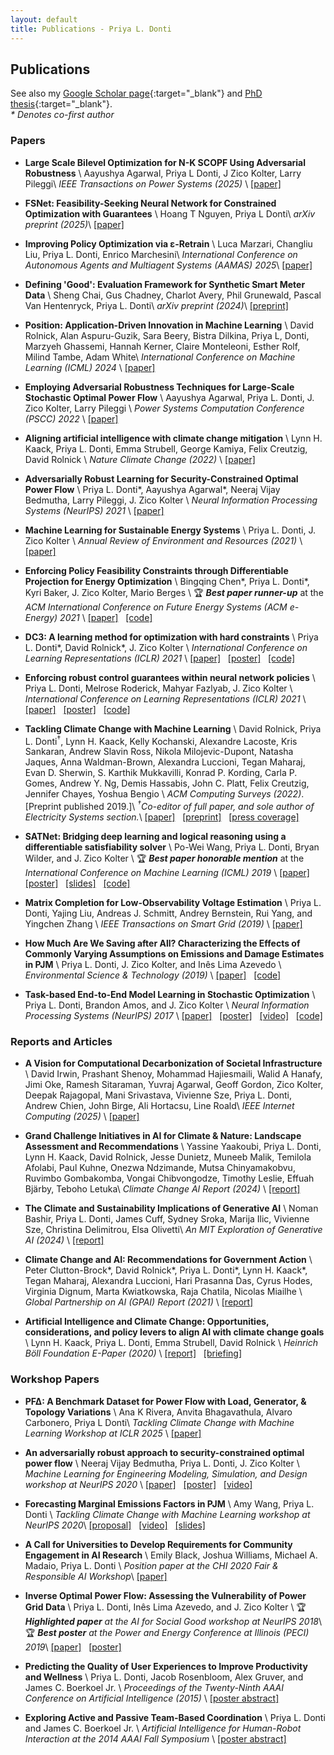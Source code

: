 ```yaml
---
layout: default
title: Publications - Priya L. Donti
---
```


## Publications

See also my [Google Scholar page](https://scholar.google.com/citations?user=PfRSkfEAAAAJ){:target="_blank"} and [PhD thesis](https://kilthub.cmu.edu/articles/thesis/Bridging_Deep_Learning_and_Electric_Power_Systems/21357516){:target="_blank"}.<br>
_* Denotes co-first author_

### Papers

* __Large Scale Bilevel Optimization for N-K SCOPF Using Adversarial Robustness__ \\
Aayushya Agarwal, Priya L Donti, J Zico Kolter, Larry Pileggi\\
_IEEE Transactions on Power Systems (2025)_ \\
<a href="https://ieeexplore.ieee.org/abstract/document/11037557" target="_blank">[paper]</a>

* __FSNet: Feasibility-Seeking Neural Network for Constrained Optimization with Guarantees__ \\
Hoang T Nguyen, Priya L Donti\\
_arXiv preprint (2025)_\\
<a href="https://arxiv.org/abs/2506.00362" target="_blank">[paper]</a>

* __Improving Policy Optimization via ε-Retrain__ \\
Luca Marzari, Changliu Liu, Priya L. Donti, Enrico Marchesini\\
_International Conference on Autonomous Agents and Multiagent Systems (AAMAS) 2025_\\
<a href="https://arxiv.org/abs/2406.08315" target="_blank">[paper]</a>

* __Defining 'Good': Evaluation Framework for Synthetic Smart Meter Data__ \\
Sheng Chai, Gus Chadney, Charlot Avery, Phil Grunewald, Pascal Van Hentenryck, Priya L. Donti\\
_arXiv preprint (2024)_\\
<a href="https://arxiv.org/abs/2407.11785" target="_blank">[preprint]</a>

* __Position: Application-Driven Innovation in Machine Learning__ \\
David Rolnick, Alan Aspuru-Guzik, Sara Beery, Bistra Dilkina, Priya L, Donti, Marzyeh Ghassemi, Hannah Kerner, Claire Monteleoni, Esther Rolf, Milind Tambe, Adam White\\
_International Conference on Machine Learning (ICML) 2024_ \\
<a href="https://arxiv.org/abs/2403.17381" target="_blank">[paper]</a>

* __Employing Adversarial Robustness Techniques for Large-Scale Stochastic Optimal Power Flow__ \\
Aayushya Agarwal, Priya L. Donti, J. Zico Kolter, Larry Pileggi \\
_Power Systems Computation Conference (PSCC) 2022_ \\
<a href="https://www.sciencedirect.com/science/article/abs/pii/S0378779622006101" target="_blank">[paper]</a>

* __Aligning artificial intelligence with climate change mitigation__ \\
Lynn H. Kaack, Priya L. Donti, Emma Strubell, George Kamiya, Felix Creutzig, David Rolnick \\
_Nature Climate Change (2022)_ \\
<a href="https://rdcu.be/cPjSv" target="_blank">[paper]</a>

* __Adversarially Robust Learning for Security-Constrained Optimal Power Flow__ \\
Priya L. Donti\*, Aayushya Agarwal\*, Neeraj Vijay Bedmutha, Larry Pileggi, J. Zico Kolter \\
_Neural Information Processing Systems (NeurIPS) 2021_ \\
<a href="https://arxiv.org/abs/2111.06961" target="_blank">[paper]</a>

* __Machine Learning for Sustainable Energy Systems__ \\
Priya L. Donti, J. Zico Kolter \\
_Annual Review of Environment and Resources (2021)_ \\
<a href="https://www.annualreviews.org/doi/abs/10.1146/annurev-environ-020220-061831" target="_blank">[paper]</a>

* __Enforcing Policy Feasibility Constraints through Differentiable Projection for Energy Optimization__ \\
Bingqing Chen\*, Priya L. Donti\*, Kyri Baker, J. Zico Kolter, Mario Berges \\
&#127942; <i><b>Best paper runner-up</b></i> at the _ACM International Conference on Future Energy Systems (ACM e-Energy) 2021_ \\
<a href="https://arxiv.org/abs/2105.08881" target="_blank">[paper]</a>
&nbsp;
<a href="https://github.com/INFERLab/PROF" target="_blank">[code]</a>

* __DC3: A learning method for optimization with hard constraints__ \\
Priya L. Donti\*, David Rolnick\*, J. Zico Kolter \\
_International Conference on Learning Representations (ICLR) 2021_ \\
<a href="https://arxiv.org/abs/2104.12225" target="_blank">[paper]</a>
&nbsp; 
<a href="/files/2021/dc3_poster.pdf" target="_blank">[poster]</a>
&nbsp;
<a href="https://github.com/locuslab/DC3" target="_blank">[code]</a>

* __Enforcing robust control guarantees within neural network policies__ \\
Priya L. Donti, Melrose Roderick, Mahyar Fazlyab, J. Zico Kolter \\
_International Conference on Learning Representations (ICLR) 2021_ \\
<a href="https://arxiv.org/abs/2011.08105" target="_blank">[paper]</a>
&nbsp; 
<a href="/files/2021/robust_nn_control_poster.pdf" target="_blank">[poster]</a>
&nbsp;
<a href="https://github.com/locuslab/robust-nn-control" target="_blank">[code]</a>

* __Tackling Climate Change with Machine Learning__ \\
David Rolnick, Priya L. Donti<sup>†</sup>, Lynn H. Kaack, Kelly Kochanski, Alexandre Lacoste, Kris Sankaran, Andrew Slavin Ross, Nikola Milojevic-Dupont, Natasha Jaques, Anna Waldman-Brown, Alexandra Luccioni, Tegan Maharaj, Evan D. Sherwin, S. Karthik Mukkavilli, Konrad P. Kording, Carla P. Gomes, Andrew Y. Ng, Demis Hassabis, John C. Platt, Felix Creutzig, Jennifer Chayes, Yoshua Bengio \\
<i>ACM Computing Surveys (2022)</i>. \[Preprint published 2019.\]\\
<i><sup>†</sup>Co-editor of full paper, and sole author of Electricity Systems section.</i>\\
<a href="https://dl.acm.org/doi/10.1145/3485128" target="_blank">[paper]</a>
&nbsp; 
<a href="https://arxiv.org/abs/1906.05433" target="_blank">[preprint]</a>
&nbsp; 
<a href="https://www.technologyreview.com/s/613838/ai-climate-change-machine-learning/" target="_blank">[press coverage]</a>

* __SATNet: Bridging deep learning and logical reasoning using a differentiable satisfiability solver__ \\
Po-Wei Wang, Priya L. Donti, Bryan Wilder, and J. Zico Kolter \\
&#127942; <i><b>Best paper honorable mention</b></i> at the _International Conference on Machine Learning (ICML) 2019_ \\
<a href="https://arxiv.org/abs/1905.12149" target="_blank">[paper]</a>
&nbsp; 
<a href="https://powei.tw/satnet_poster.pdf" target="_blank">[poster]</a>
&nbsp; 
<a href="https://powei.tw/satnet_slide.pdf" target="_blank">[slides]</a>
&nbsp; 
<a href="https://github.com/locuslab/SATNet" target="_blank">[code]</a>

* __Matrix Completion for Low-Observability Voltage Estimation__ \\
Priya L. Donti, Yajing Liu, Andreas J. Schmitt, Andrey Bernstein, Rui Yang, and Yingchen Zhang \\
_IEEE Transactions on Smart Grid (2019)_ \\
<a href="https://www.doi.org/10.1109/TSG.2019.2956906" target="_blank">[paper]</a> 

* __How Much Are We Saving after All? Characterizing the Effects of Commonly Varying Assumptions on Emissions and Damage Estimates in PJM__ \\
Priya L. Donti, J. Zico Kolter, and Inês Lima Azevedo \\
_Environmental Science & Technology (2019)_ \\
<a href="https://pubs.acs.org/doi/10.1021/acs.est.8b06586" target="_blank">[paper]</a>
&nbsp; 
<a href="https://github.com/priyald17/emissions-assumptions" target="_blank">[code]</a>

* __Task-based End-to-End Model Learning in Stochastic Optimization__ \\
Priya L. Donti, Brandon Amos, and J. Zico Kolter \\
_Neural Information Processing Systems (NeurIPS) 2017_ \\
<a href="https://arxiv.org/abs/1703.04529" target="_blank">[paper]</a>
&nbsp; 
<a href="/files/2017/neurips_e2e_model_learning_poster.pdf" target="_blank">[poster]</a>
&nbsp; 
<a href="https://youtu.be/vGSzqbgDB-8" target="_blank">[video]</a>
&nbsp; 
<a href="https://github.com/locuslab/e2e-model-learning" target="_blank">[code]</a>


### Reports and Articles

* __A Vision for Computational Decarbonization of Societal Infrastructure__ \\
David Irwin, Prashant Shenoy, Mohammad Hajiesmaili, Walid A Hanafy, Jimi Oke, Ramesh Sitaraman, Yuvraj Agarwal, Geoff Gordon, Zico Kolter, Deepak Rajagopal, Mani Srivastava, Vivienne Sze, Priya L. Donti, Andrew Chien, John Birge, Ali Hortacsu, Line Roald\\
_IEEE Internet Computing (2025)_ \\
<a href="https://ieeexplore.ieee.org/abstract/document/11018345" target="_blank">[paper]</a>

* __Grand Challenge Initiatives in AI for Climate & Nature: Landscape Assessment and Recommendations__ \\
Yassine Yaakoubi, Priya L. Donti, Lynn H. Kaack, David Rolnick, Jesse Dunietz, Muneeb Malik, Temilola Afolabi, Paul Kuhne, Onezwa Ndzimande, Mutsa Chinyamakobvu, Ruvimbo Gombakomba, Vongai Chibvongodze, Timothy Leslie, Effuah Bjärby, Teboho Letuka\\
_Climate Change AI Report (2024)_ \\
<a href="https://www.climatechange.ai/reports/grandchallenges" target="_blank">[report]</a>

* __The Climate and Sustainability Implications of Generative AI__ \\
Noman Bashir, Priya L. Donti, James Cuff, Sydney Sroka, Marija Ilic, Vivienne Sze, Christina Delimitrou, Elsa Olivetti\\
_An MIT Exploration of Generative AI (2024)_ \\
<a href="https://mit-genai.pubpub.org/pub/8ulgrckc/release/2" target="_blank">[report]</a>

* __Climate Change and AI: Recommendations for Government Action__ \\
Peter Clutton-Brock\*, David Rolnick\*, Priya L. Donti\*, Lynn H. Kaack\*, Tegan Maharaj, Alexandra Luccioni, Hari Prasanna Das, Cyrus Hodes, Virginia Dignum, Marta Kwiatkowska, Raja Chatila, Nicolas Miailhe \\
_Global Partnership on AI (GPAI) Report (2021)_ \\
<a href="https://www.gpai.ai/projects/climate-change-and-ai.pdf" target="_blank">[report]</a>

* __Artificial Intelligence and Climate Change: Opportunities, considerations, and policy levers to align AI with climate change goals__ \\
Lynn H. Kaack, Priya L. Donti, Emma Strubell, David Rolnick \\
_Heinrich Böll Foundation E-Paper (2020)_ \\
<a href="https://eu.boell.org/en/2020/12/03/artificial-intelligence-and-climate-change" target="_blank">[report]</a>
&nbsp;
<a href="https://www.youtube.com/watch?v=HEw3xhTMnp0&feature=youtu.be&ab_channel=Heinrich-B%C3%B6ll-StiftungEuropeanUnion" target="_blank">[briefing]</a>

### Workshop Papers

* __PF∆: A Benchmark Dataset for Power Flow with Load, Generator, & Topology Variations__ \\
Ana K Rivera, Anvita Bhagavathula, Alvaro Carbonero, Priya L Donti\\
_Tackling Climate Change with Machine Learning Workshop at ICLR 2025_ \\
<a href="https://www.climatechange.ai/papers/iclr2025/67" target="_blank">[paper]</a>

* __An adversarially robust approach to security-constrained optimal power flow__ \\
Neeraj Vijay Bedmutha, Priya L. Donti, J. Zico Kolter \\
_Machine Learning for Engineering Modeling, Simulation, and Design workshop at NeurIPS 2020_ \\
<a href="https://ml4eng.github.io/camera_readys/53.pdf" target="_blank">[paper]</a>
&nbsp; 
<a href="https://ml4eng.github.io/posters/53.pdf" target="_blank">[poster]</a>
&nbsp;
<a href="https://slideslive.com/38942213/an-adversarially-robust-approach-to-securityconstrained-optimal-power-flow" target="_blank">[video]</a>

* __Forecasting Marginal Emissions Factors in PJM__ \\
Amy Wang, Priya L. Donti \\
_Tackling Climate Change with Machine Learning workshop at NeurIPS 2020_\\
<a href="https://www.climatechange.ai/papers/neurips2020/92/paper.pdf" target="_blank">[proposal]</a>
&nbsp; 
<a href="https://slideslive.com/38942124/forecasting-mefs-in-pjm" target="_blank">[video]</a>
&nbsp; 
<a href="https://www.climatechange.ai/papers/neurips2020/92/slides.pdf" target="_blank">[slides]</a>

* __A Call for Universities to Develop Requirements for Community Engagement in AI Research__ \\
Emily Black, Joshua Williams, Michael A. Madaio, Priya L. Donti \\
_Position paper at the CHI 2020 Fair & Responsible AI Workshop_\\
<a href="http://www.cs.cmu.edu/afs/cs.cmu.edu/user/emilybla/www/CHI2020_extended_abstract.pdf" target="_blank">[paper]</a>

* __Inverse Optimal Power Flow: Assessing the Vulnerability of Power Grid Data__ \\
Priya L. Donti, Inês Lima Azevedo, and J. Zico Kolter \\
&#127942; <i><b>Highlighted paper</b> at the AI for Social Good workshop at NeurIPS 2018</i>\\
&#127942; <i><b>Best poster</b> at the Power and Energy Conference at Illinois (PECI) 2019</i>\\
<a href="https://aiforsocialgood.github.io/2018/pdfs/track1/118_aisg_neurips2018.pdf" target="_blank">[paper]</a>
&nbsp; 
<a href="/files/2018/inverse_opf_poster.pdf" target="_blank">[poster]</a>

* __Predicting the Quality of User Experiences to Improve Productivity and Wellness__ \\
Priya L. Donti, Jacob Rosenbloom, Alex Gruver, and James C. Boerkoel Jr. \\
_Proceedings of the Twenty-Ninth AAAI Conference on Artificial Intelligence (2015)_ \\
<a href="https://www.aaai.org/ocs/index.php/AAAI/AAAI15/paper/viewFile/9862/9709" target="_blank">[poster abstract]</a>

* __Exploring Active and Passive Team-Based Coordination__ \\
Priya L. Donti and James C. Boerkoel Jr. \\
_Artificial Intelligence for Human-Robot Interaction at the 2014 AAAI Fall Symposium_ \\
<a href="https://www.aaai.org/ocs/index.php/FSS/FSS14/paper/view/9112/9144" target="_blank">[poster abstract]</a>
